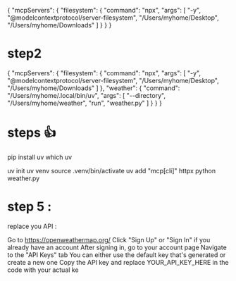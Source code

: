 {
    "mcpServers": {
      "filesystem": {
        "command": "npx",
        "args": [
          "-y",
          "@modelcontextprotocol/server-filesystem",
          "/Users/myhome/Desktop",
          "/Users/myhome/Downloads"
        ]
      }
    }
  }



# step2 

{
  "mcpServers": {
    "filesystem": {
      "command": "npx",
      "args": [
        "-y",
        "@modelcontextprotocol/server-filesystem",
        "/Users/myhome/Desktop",
        "/Users/myhome/Downloads"
      ]
    },
    "weather": {
      "command": "/Users/myhome/.local/bin/uv",
      "args": [
        "--directory",
        "/Users/myhome/weather",
        "run",
        "weather.py"
      ]
    }
  }
}


# steps 👍

pip install uv
which uv

uv init
uv venv
source .venv/bin/activate
uv add "mcp[cli]" httpx
python weather.py


# step 5 : 
replace you API  : 


Go to https://openweathermap.org/
Click "Sign Up" or "Sign In" if you already have an account
After signing in, go to your account page
Navigate to the "API Keys" tab
You can either use the default key that's generated or create a new one
Copy the API key and replace YOUR_API_KEY_HERE in the code with your actual ke